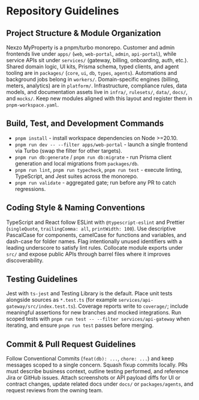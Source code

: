 ﻿# Repository Guidelines

## Project Structure & Module Organization
Nexzo MyProperty is a pnpm/turbo monorepo. Customer and admin frontends live under `apps/` (`web`, `web-portal`, `admin`, `api-portal`), while service APIs sit under `services/` (gateway, billing, onboarding, auth, etc.). Shared domain logic, UI kits, Prisma schema, typed clients, and agent tooling are in `packages/` (`core`, `ui`, `db`, `types`, `agents`). Automations and background jobs belong in `workers/`. Domain-specific engines (billing, meters, analytics) are in `platform/`. Infrastructure, compliance rules, data models, and documentation assets live in `infra/`, `rulesets/`, `data/`, `docs/`, and `mocks/`. Keep new modules aligned with this layout and register them in `pnpm-workspace.yaml`.

## Build, Test, and Development Commands
- `pnpm install` - install workspace dependencies on Node >=20.10.
- `pnpm run dev -- --filter apps/web-portal` - launch a single frontend via Turbo (swap the filter for other targets).
- `pnpm run db:generate` / `pnpm run db:migrate` - run Prisma client generation and local migrations from `packages/db`.
- `pnpm run lint`, `pnpm run typecheck`, `pnpm run test` - execute linting, TypeScript, and Jest suites across the monorepo.
- `pnpm run validate` - aggregated gate; run before any PR to catch regressions.

## Coding Style & Naming Conventions
TypeScript and React follow ESLint with `@typescript-eslint` and Prettier (`singleQuote`, `trailingComma: all`, `printWidth: 100`). Use descriptive PascalCase for components, camelCase for functions and variables, and dash-case for folder names. Flag intentionally unused identifiers with a leading underscore to satisfy lint rules. Collocate module exports under `src/` and expose public APIs through barrel files where it improves discoverability.

## Testing Guidelines
Jest with `ts-jest` and Testing Library is the default. Place unit tests alongside sources as `*.test.ts` (for example `services/api-gateway/src/index.test.ts`). Coverage reports write to `coverage/`; include meaningful assertions for new branches and mocked integrations. Run scoped tests with `pnpm run test -- --filter services/api-gateway` when iterating, and ensure `pnpm run test` passes before merging.

## Commit & Pull Request Guidelines
Follow Conventional Commits (`feat(db): ...`, `chore: ...`) and keep messages scoped to a single concern. Squash fixup commits locally. PRs must describe business context, outline testing performed, and reference Jira or GitHub issues. Attach screenshots or API payload diffs for UI or contract changes, update related docs under `docs/` or `packages/agents`, and request reviews from the owning team.
